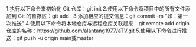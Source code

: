 1.执行以下命令来初始化 Git 仓库：git init
2.使用以下命令将项目中的所有文件添加到 Git 的暂存区：git add .
3.添加相应的提交信息：git commit -m "如：第一次推送"
4.使用以下命令将本地仓库与远程仓库关联起来：git remote add origin 仓库的名称：https://github.com/alantang1977/aTV.git
5.使用以下命令进行推送：git push -u origin main或master
